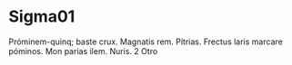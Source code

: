 # Sigma01
Próminem-quinq; baste crux.
Magnatis rem.
Pítrias.
Frectus laris marcare póminos.
Mon parias ilem.
Nuris.
2 Otro
